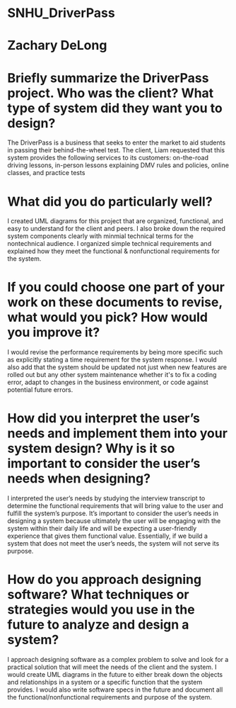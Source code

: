 # SNHU_DriverPass 
# Zachary DeLong

# Briefly summarize the DriverPass project. Who was the client? What type of system did they want you to design? 

The DriverPass is a business that seeks to enter the market to aid students in passing their behind-the-wheel test. The client, Liam requested that this system provides the following services to its customers: on-the-road driving lessons, in-person lessons explaining DMV rules and policies, online classes, and practice tests 

    
# What did you do particularly well? 

I created UML diagrams for this project that are organized, functional, and easy to understand for the client and peers. I also broke down the required system components clearly with minmial technical terms for the nontechnical audience. I organized simple technical requirements and explained how they meet the functional & nonfunctional requirements for the system.  

     
# If you could choose one part of your work on these documents to revise, what would you pick? How would you improve it? 

I would revise the performance requirements by being more specific such as explicitly stating a time requirement for the system response. I would also add that the system should be updated not just when new features are rolled out but any other system maintenance whether it's to fix a coding error, adapt to changes in the business environment, or code against potential future errors.  

  
# How did you interpret the user’s needs and implement them into your system design? Why is it so important to consider the user’s needs when designing? 

I interpreted the user’s needs by studying the interview transcript to determine the functional requirements that will bring value to the user and fulfill the system’s purpose. It’s important to consider the user’s needs in designing a system because ultimately the user will be engaging with the system within their daily life and will be expecting a user-friendly experience that gives them functional value. Essentially, if we build a system that does not meet the user’s needs, the system will not serve its purpose. 

 
# How do you approach designing software? What techniques or strategies would you use in the future to analyze and design a system? 

I approach designing software as a complex problem to solve and look for a practical solution that will meet the needs of the client and the system. I would create UML diagrams in the future to either break down the objects and relationships in a system or a specific function that the system provides. I would also write software specs in the future and document all the functional/nonfunctional requirements and purpose of the system. 
